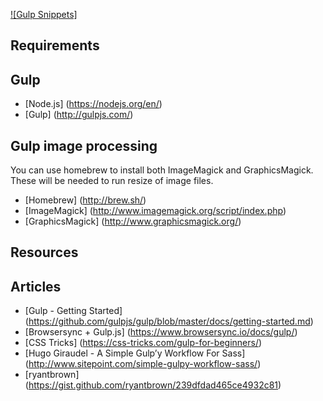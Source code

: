 [![Gulp Snippets]](https://github.com/tarah-s/Gulp-Library)

## Requirements

Gulp
-----------
* [Node.js] (https://nodejs.org/en/)
* [Gulp] (http://gulpjs.com/)

Gulp image processing
-----------
You can use homebrew to install both ImageMagick and GraphicsMagick. These will be needed to run resize of image files.
* [Homebrew] (http://brew.sh/)
* [ImageMagick] (http://www.imagemagick.org/script/index.php)
* [GraphicsMagick] (http://www.graphicsmagick.org/)


## Resources

Articles
-----------
* [Gulp - Getting Started] (https://github.com/gulpjs/gulp/blob/master/docs/getting-started.md)
* [Browsersync + Gulp.js] (https://www.browsersync.io/docs/gulp/)
* [CSS Tricks] (https://css-tricks.com/gulp-for-beginners/)
* [Hugo Giraudel - A Simple Gulp’y Workflow For Sass] (http://www.sitepoint.com/simple-gulpy-workflow-sass/)
* [ryantbrown] (https://gist.github.com/ryantbrown/239dfdad465ce4932c81)
